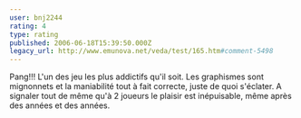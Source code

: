 ```yaml
---
user: bnj2244
rating: 4
type: rating
published: 2006-06-18T15:39:50.000Z
legacy_url: http://www.emunova.net/veda/test/165.htm#comment-5498
---
```

Pang!!! L'un des jeu les plus addictifs qu'il soit. Les graphismes sont mignonnets et la maniabilité tout à fait correcte, juste de quoi s'éclater. A signaler tout de même qu'à 2 joueurs le plaisir est inépuisable, même après des années et des années.